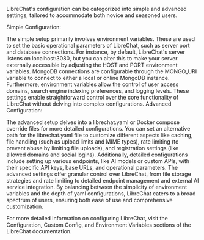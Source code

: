 LibreChat's configuration can be categorized into simple and advanced settings, tailored to accommodate both novice and seasoned users.

Simple Configuration:

The simple setup primarily involves environment variables. These are used to set the basic operational parameters of LibreChat, such as server port and database connections.
For instance, by default, LibreChat's server listens on localhost:3080, but you can alter this to make your server externally accessible by adjusting the HOST and PORT environment variables.
MongoDB connections are configurable through the MONGO_URI variable to connect to either a local or online MongoDB instance.
Furthermore, environment variables allow the control of user access domains, search engine indexing preferences, and logging levels. These settings enable straightforward control over the core functionality of LibreChat without delving into complex configurations.
Advanced Configuration:

The advanced setup delves into a librechat.yaml or Docker compose override files for more detailed configurations.
You can set an alternative path for the librechat.yaml file to customize different aspects like caching, file handling (such as upload limits and MIME types), rate limiting (to prevent abuse by limiting file uploads), and registration settings (like allowed domains and social logins).
Additionally, detailed configurations include setting up various endpoints, like AI models or custom APIs, with their specific API keys, base URLs, and operational parameters.
The advanced settings offer granular control over LibreChat, from file storage strategies and rate limiting to detailed endpoint management and external AI service integration.
By balancing between the simplicity of environment variables and the depth of yaml configurations, LibreChat caters to a broad spectrum of users, ensuring both ease of use and comprehensive customization​​​​​​.

For more detailed information on configuring LibreChat, visit the Configuration, Custom Config, and Environment Variables sections of the LibreChat documentation.
